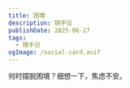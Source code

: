 ```yaml
---
title: 困境
description: 随手记
publishDate: 2025-06-27
tags:
  - 随手记
ogImage: /social-card.avif
---
```

何时摆脱困境？细想一下，焦虑不安。
